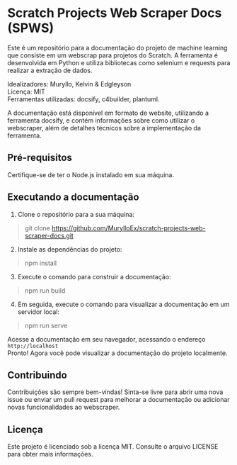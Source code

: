 # Scratch Projects Web Scraper Docs (SPWS)

Este é um repositório para a documentação do projeto de machine learning que consiste em um webscrap para projetos do Scratch. A ferramenta é desenvolvida em Python e utiliza bibliotecas como selenium e requests para realizar a extração de dados.<br>

Idealizadores: Muryllo, Kelvin & Edgleyson<br>
Licença: MIT<br>
Ferramentas utilizadas: docsify, c4builder, plantuml.<br>

A documentação está disponível em formato de website, utilizando a ferramenta docsify, e contém informações sobre como utilizar o webscraper, além de detalhes técnicos sobre a implementação da ferramenta.

## Pré-requisitos
Certifique-se de ter o Node.js instalado em sua máquina.

## Executando a documentação

1. Clone o repositório para a sua máquina:
> git clone https://github.com/MurylloEx/scratch-projects-web-scraper-docs.git

2. Instale as dependências do projeto:
> npm install

3. Execute o comando para construir a documentação:
> npm run build

4. Em seguida, execute o comando para visualizar a documentação em um servidor local:
> npm run serve

Acesse a documentação em seu navegador, acessando o endereço `http://localhost`<br>
Pronto! Agora você pode visualizar a documentação do projeto localmente.

## Contribuindo
Contribuições são sempre bem-vindas! Sinta-se livre para abrir uma nova issue ou enviar um pull request para melhorar a documentação ou adicionar novas funcionalidades ao webscraper.

## Licença
Este projeto é licenciado sob a licença MIT. Consulte o arquivo LICENSE para obter mais informações.